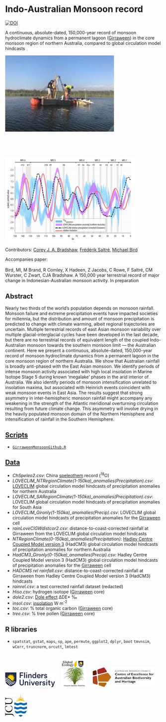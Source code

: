 # Indo-Australian Monsoon record
<a href="https://doi.org/10.5281/zenodo.10791249"><img src="https://zenodo.org/badge/DOI/10.5281/zenodo.10791249.svg" alt="DOI"></a>

A continuous, absolute-dated, 150,000-year record of monsoon hydroclimate dynamics from a permanent lagoon (<a href="https://doi.org/10.1017/qua.2020.50">Girraween</a>) in the core monsoon region of northern Australia, compared to global circulation model hindcasts
<p><a href="https://www.arc.gov.au/news-publications/media/research-highlights/getting-bottom-girraween-lagoon"><img align="bottom-left" src="www/GirraweenCoring.jpg" alt="coring on Girraween Lagoon" width="350" style="margin-bottom: 20px"></a> &nbsp; &nbsp; &nbsp; &nbsp; <img align="bottom-right" src="www/LOVECLIMspelprcpLprcpGcorL.jpg" alt="example time series" width="420" style="margin-top: 60px"></p>

Contributors: <a href="https://globalecologyflinders.com/people/#CJAB">Corey J. A. Bradshaw</a>, <a href="https://globalecologyflinders.com/people/#FS">Frédérik Saltré</a>, <a href="https://research.jcu.edu.au/portfolio/michael.bird">Michael Bird</a>

Accompanies paper:<br>
<br>
Bird, MI, M Brand, R Comley, X Hadeen, Z Jacobs, C Rowe, F Saltré, CM Wurster, C Zwart, CJA Bradshaw. A 150,000 year terrestrial record of major change in Indonesian-Australian monsoon activity. In preparation

## Abstract
Nearly two thirds of the world’s population depends on monsoon rainfall. Monsoon failure and extreme precipitation events have impacted societies for millennia, but the distribution and amount of monsoon precipitation is predicted to change with climate warming, albeit regional trajectories are uncertain. Multiple terrestrial records of east Asian monsoon variability over multiple glacial-interglacial cycles have been developed in the last decade, but there are no terrestrial records of equivalent length of the coupled Indo-Australian monsoon towards the southern monsoon limit — the Australian continent. Here we present a continuous, absolute-dated, 150,000-year record of monsoon hydroclimate dynamics from a permanent lagoon in the core monsoon region of northern Australia. We show that Australian rainfall is broadly anti-phased with the East Asian monsoon. We identify periods of intense monsoon activity associated with high local insolation in Marine Isotope Stage 5 during known ‘megalake’ phases in the arid interior of Australia. We also identify periods of monsoon intensification unrelated to insolation maxima, but associated with Heinrich events coincident with weak monsoon events in East Asia. The results suggest that strong asymmetry in inter-hemispheric monsoon rainfall  might accompany any weakening in the strength of the Atlantic meridional overturning circulation resulting from future climate change. This asymmetry will involve drying in the heavily populated monsoon domain of the Northern Hemisphere and intensification of rainfall in the Southern Hemisphere.

## <a href="https://github.com/cjabradshaw/IndoAustralianMoonsoon/tree/main/scripts">Scripts</a>
- <a href="https://github.com/cjabradshaw/IndoAustralianMoonsoon/blob/main/scripts/GirraweenMonsoonGithub.R"><code>GirraweenMonsoonGithub.R</code></a>

## <a href="https://github.com/cjabradshaw/IndoAustralianMoonsoon/tree/main/data">Data</a>
- <em>ChSpeleo2.csv</em>: China <a href="https://doi.org/10.1029/2011GL050202">speleothem</a> record (<sup>18</sup>O)
- <em>LOVECLIM_NTRegionClimate(1-150ka)_anomalies(Precipitation).csv</em>: <a href="https://gmd.copernicus.org/articles/3/603/2010/">LOVECLIM</a> global circulation model hindcasts of precipitation anomalies for northern Australia
- <em>LOVECLIM_SARegionClimate(1-150ka)_anomalies(Precipitation).csv</em>: LOVECLIM global circulation model hindcasts of precipitation anomalies for South Asia
- <em>LOVECLIM_Gironly(1-150ka)_anomalies(Precip).csv</em>: LOVECLIM global circulation model hindcasts of precipitation anomalies for the <a href="https://doi.org/10.1017/qua.2020.50">Girraween</a> cell
- <em>rainLoveClGWdistcor2.csv</em>: distance-to-coast-corrected rainfall at Girraween from the LOVECLIM global circulation model hindcasts
- <em>NTRegionClimate(0-150ka)_anomalies(Precipitation)</em>: <a href="https://www.metoffice.gov.uk/research/approach/modelling-systems/unified-model/climate-models/hadcm3">Hadley Centre Coupled Model version 3</a> (HadCM3) global circulation model hindcasts of precipitation anomalies for northern Australia
- <em>HadCM3_Gironly(0-150ka)_anomalies(Precip).csv</em>: Hadley Centre Coupled Model version 3 (HadCM3) global circulation model hindcasts of precipitation anomalies for the <a href="https://doi.org/10.1017/qua.2020.50">Girraween</a> cell
- <em>HADCMS rel rainfall.csv</em>: distance-to-coast-corrected rainfall at Girraween from Hadley Centre Coupled Model version 3 (HadCM3) hindcasts
- <em>rainrel.csv</em>: a test corrected rainfall dataset (redacted)
- <em>Hiso.csv</em>: hydrogen isotope (<a href="https://doi.org/10.1017/qua.2020.50">Girraween</a> core)
- <em>dole2.csv</em>: <a href="https://link.springer.com/referenceworkentry/10.1007/978-1-4020-4411-3_71">Dole effect</a> ΔDE* ‰
- <em>insol.csv</em>: <a href="https://www.sciencedirect.com/topics/earth-and-planetary-sciences/insolation">insolation</a> W m<sup>-2</sup>
- <em>toc.csv</em>: % total organic carbon (<a href="https://doi.org/10.1017/qua.2020.50">Girraween</a> core)
- <em>tree.csv</em>: % tree pollen (<a href="https://doi.org/10.1017/qua.2020.50">Girraween</a> core)

## R libraries
- <code>spatstat</code>, <code>gstat</code>, <code>maps</code>, <code>sp</code>, <code>ape</code>, <code>permute</code>, <code>ggplot2</code>, <code>dplyr</code>, <code>boot</code>
<code>tmvnsim</code>, <code>wCorr</code>, <code>truncnorm</code>, <code>orcutt</code>, <code>lmtest</code>

<p><a href="https://www.flinders.edu.au"><img align="bottom-left" src="www/Flinders_University_Logo_Horizontal_RGB_Master.png" alt="Flinders University logo" width="160" style="margin-top: 20px"></a>  &nbsp; &nbsp;
<a href="https://globalecologyflinders.com"><img align="bottom-left" src="www/GEL Logo Kaurna New Transp.png" alt="GEL logo" width="80" style="margin-top: 20px"></a>  &nbsp; &nbsp;
 <a href="https://EpicAustralia.org.au"><img align="bottom-left" src="www/CabahFCL.jpg" alt="CABAH logo" width="200" style="margin-top: 20px"></a>  &nbsp; &nbsp; <a href="https://www.jcu.edu.au"><img align="bottom-left" src="www/jculogo.png" alt="JCU logo" width="70" style="margin-top: 20px"></a></a></p>

